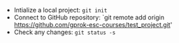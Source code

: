 - Intialize a local project: `git init`  
- Connect to GitHub repository: `git remote add origin https://github.com/gprok-esc-courses/test_project.git'
- Check any changes: `git status -s`


